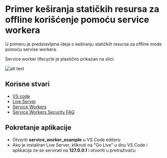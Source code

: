 # Primer keširanja statičkih resursa za offline korišćenje pomoću service workera

U primeru je predstavljena ideja o keširanju statičkih resursa za offline mode pomoću servise workera.

Service worker lifecycle je plastično prikazan na slici:

![alt text](https://developers.google.com/web/fundamentals/primers/service-workers/images/sw-lifecycle.png "Service Worker Lifecycle")

## Korisne stvari
* [VS code](https://code.visualstudio.com/)
* [Live Server](https://marketplace.visualstudio.com/items?itemName=ritwickdey.LiveServer)
* [Service Workers](https://developers.google.com/web/fundamentals/primers/service-workers)
* [Service Workers Security FAQ](https://chromium.googlesource.com/chromium/src/+/master/docs/security/service-worker-security-faq.md)


## Pokretanje aplikacije

* Otvoriti __service_worker_example__ u VS Code editoru
* Ako je instaliran Live Server, kliknuti na "Go Live" u dnu VS Code i aplikacija će se servirati na __127.0.0.1__ i otvoriti u pretraživaču
